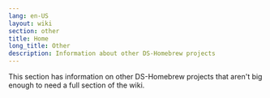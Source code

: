 ```yaml
---
lang: en-US
layout: wiki
section: other
title: Home
long_title: Other
description: Information about other DS-Homebrew projects
---
```


This section has information on other DS-Homebrew projects that aren't big enough to need a full section of the wiki.
